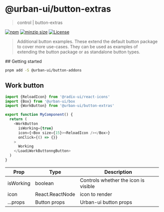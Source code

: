 # @urban-ui/button-extras

> control | button-extras

[![npm](https://img.shields.io/npm/v/@urban-ui/button-addons?style=flat-square)](https://www.npmjs.com/package/@urban-ui/button-extras)
[![minzip size](https://img.shields.io/bundlephobia/minzip/@urban-ui/button-extras?style=flat-square)](https://bundlephobia.com/result?p=@urban-ui/button-extras)
[![License](https://img.shields.io/github/license/mattstyles/urban-ui.svg?style=flat-square)](https://github.com/mattstyles/urban-ui/blob/master/license.md)

> Additional button examples. These extend the default button package to cover more use-cases. They can be used as examples of extending the button package or as standalone button types.

## Getting started

```sh
pnpm add -S @urban-ui/button-addons
```

## Work button

```js
import {ReloadIcon} from '@radix-ui/react-icons'
import {Box} from '@urban-ui/box
import {WorkButton} from '@urban-ui/button-extras'

export function MyComponent() {
  return (
    <WorkButton
      isWorking={true}
      icon={<Box size={15}><ReloadIcon /></Box>}
      onClick={() => {}}
    >
      Working
    </LoadiWorkButtonngButton>
  )
}
```

| Prop      | Type            | Description                          |
| --------- | --------------- | ------------------------------------ |
| isWorking | boolean         | Controls whether the icon is visible |
| icon      | React.ReactNode | icon to render                       |
| ...props  | Button props    | Urban-ui button props                |
